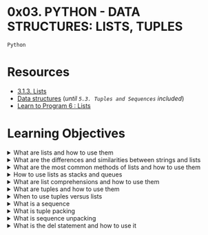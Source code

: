 # **0x03. PYTHON - DATA STRUCTURES: LISTS, TUPLES**
`Python`

# Resources
- [3.1.3. Lists](https://docs.python.org/3/tutorial/introduction.html#lists)
- [Data structures](https://docs.python.org/3/tutorial/datastructures.html) (*until `5.3. Tuples and Sequences` included*)
- [Learn to Program 6 : Lists](https://www.youtube.com/watch?v=A1HUzrvS-Pw)

# Learning Objectives
<details>
<summary>What are lists and how to use them</summary>
</details>

<details>
<summary>What are the differences and similarities between strings and lists</summary>
</details>

<details>
<summary>What are the most common methods of lists and how to use them</summary>
</details>

<details>
<summary>How to use lists as stacks and queues</summary>
</details>

<details>
<summary>What are list comprehensions and how to use them</summary>
</details>

<details>
<summary>What are tuples and how to use them</summary>
</details>

<details>
<summary>When to use tuples versus lists</summary>
</details>

<details>
<summary>What is a sequence</summary>
</details>

<details>
<summary>What is tuple packing</summary>
</details>

<details>
<summary>What is sequence unpacking</summary>
</details>

<details>
<summary>What is the del statement and how to use it</summary>
</details>

